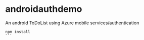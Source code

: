 # androidauthdemo
An android ToDoList using Azure mobile services/authentication

````Shell
npm install 
```

